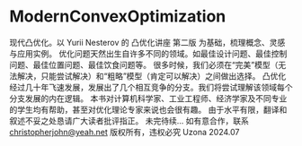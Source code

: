 # ModernConvexOptimization
现代凸优化。以 Yurii Nesterov 的 凸优化讲座 第二版 为基础，梳理概念、灵感与应用实例。 
优化问题天然出生自许多不同的领域。如最佳设计问题、最佳控制问题、最佳位置问题、最佳饮食问题等。
很多时候，我们必须在“完美”模型（无法解决，只能尝试解决）和“粗略”模型（肯定可以解决）之间做出选择。
凸优化经过几十年飞速发展，发展出了几个相互竞争的分支。我们将尝试理解该领域每个分支发展的内在逻辑。 本书对计算机科学家、工业工程师、经济学家及不同专业的学生均有帮助，甚至对优化理论专家来说也会很有趣。 
由于水平有限，翻译和叙述不妥之处恳请广大读者批评指正。 未完待续... 如有意合作，联系 christopherjohn@yeah.net 版权所有，违权必究 Uzona 2024.07
